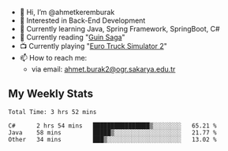 - 👋 Hi, I’m @ahmetkeremburak
- 👀 Interested in Back-End Development
- 🌱 Currently learning Java, Spring Framework, SpringBoot, C#
- :book: Currently reading "[Guin Saga](https://en.wikipedia.org/wiki/Guin_Saga)"
- :tv: Currently playing "[Euro Truck Simulator 2](https://en.wikipedia.org/wiki/Euro_Truck_Simulator_2)"
- 📫 How to reach me:  
  - via email: ahmet.burak2@ogr.sakarya.edu.tr
<!---
- 💞️ I’m looking to collaborate on ...
--->

<!---
ahmetkeremburak/ahmetkeremburak is a ✨ special ✨ repository because its `README.md` (this file) appears on your GitHub profile.
You can click the Preview link to take a look at your changes.
--->
## My Weekly Stats
<!--START_SECTION:waka-->

```text
Total Time: 3 hrs 52 mins

C#      2 hrs 54 mins   ████████████████▒░░░░░░░░   65.21 %
Java    58 mins         █████▒░░░░░░░░░░░░░░░░░░░   21.77 %
Other   34 mins         ███▒░░░░░░░░░░░░░░░░░░░░░   13.02 %
```

<!--END_SECTION:waka-->

